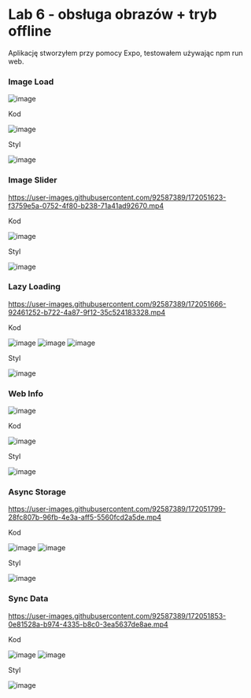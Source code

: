 # Lab 6 - obsługa obrazów + tryb offline
Aplikację stworzyłem przy pomocy Expo, testowałem używając npm run web.

### Image Load  

![image](https://user-images.githubusercontent.com/92587389/172051585-af8b668e-6b38-4009-819a-07ff8319052b.png)  

Kod  

![image](https://user-images.githubusercontent.com/92587389/172051603-2e3a2173-c748-44e1-8154-d4905bd23a5c.png)  

Styl  

![image](https://user-images.githubusercontent.com/92587389/172051610-275d364b-342a-4ee6-bf23-554c18624024.png)  

### Image Slider  

https://user-images.githubusercontent.com/92587389/172051623-f3759e5a-0752-4f80-b238-71a41ad92670.mp4  

Kod  

![image](https://user-images.githubusercontent.com/92587389/172051649-a83905c1-9ad1-4400-9167-638de8970046.png)  

Styl  

![image](https://user-images.githubusercontent.com/92587389/172051660-3d3cea31-8359-427d-a9a5-3d59d0e95d3d.png)  

### Lazy Loading  

https://user-images.githubusercontent.com/92587389/172051666-92461252-b722-4a87-9f12-35c524183328.mp4  

Kod  

![image](https://user-images.githubusercontent.com/92587389/172051708-7bbc35ac-324d-4e61-9731-9640488d16b8.png)
![image](https://user-images.githubusercontent.com/92587389/172051714-fcf4a510-5425-43cf-b640-dddc5d249393.png)
![image](https://user-images.githubusercontent.com/92587389/172051721-6030bb5b-4fd6-4958-a8dd-3cf897c06a25.png)  

Styl  

![image](https://user-images.githubusercontent.com/92587389/172051733-ab5081e9-c4ad-48da-bbf9-5604b8be49c2.png)  

### Web Info  

![image](https://user-images.githubusercontent.com/92587389/172051763-893eeaa7-d70e-4ea9-b38b-3f118ccb1bf3.png)  

Kod  

![image](https://user-images.githubusercontent.com/92587389/172051775-54a9697f-cf07-46ac-b61d-b6668e66f2cf.png)  

Styl  

![image](https://user-images.githubusercontent.com/92587389/172051789-0d0c9935-f488-41ad-b5f1-511284b37642.png)  

### Async Storage  

https://user-images.githubusercontent.com/92587389/172051799-28fc807b-96fb-4e3a-aff5-5560fcd2a5de.mp4  

Kod  

![image](https://user-images.githubusercontent.com/92587389/172051823-8a9917d8-72dd-44e6-8975-31f13a3ec471.png)
![image](https://user-images.githubusercontent.com/92587389/172051829-647085bf-0d0c-4204-8e94-7a440ea6f121.png)

Styl  

![image](https://user-images.githubusercontent.com/92587389/172051839-41735206-9c63-44a5-bc51-1181d7fdc364.png)  

### Sync Data  

https://user-images.githubusercontent.com/92587389/172051853-0e81528a-b974-4335-b8c0-3ea5637de8ae.mp4  

Kod  

![image](https://user-images.githubusercontent.com/92587389/172051866-0b5e97e9-4726-4d34-a786-6b9176fe42c7.png)
![image](https://user-images.githubusercontent.com/92587389/172051871-a8ea8318-00ff-44da-b73a-c5051aea065a.png)  

Styl  

![image](https://user-images.githubusercontent.com/92587389/172051875-9da65453-fda0-4dee-8f17-7e2ed6548a4e.png)
